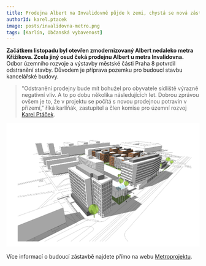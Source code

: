 ```yaml
---
title: Prodejna Albert na Invalidovně půjde k zemi, chystá se nová zástavba
authorId: karel.ptacek
image: posts/invalidovna-metro.png
tags: [Karlín, Občanská vybavenost]
---
```


**Začátkem listopadu byl otevřen zmodernizovaný Albert nedaleko metra Křižíkova. Zcela jiný osud čeká prodejnu Albert u metra Invalidovna.** Odbor územního rozvoje a výstavby městské části Praha 8 potvrdil odstranění stavby. Důvodem je příprava pozemku pro budoucí stavbu kancelářské budovy.

>"Odstranění prodejny bude mít bohužel pro obyvatele sídliště výrazně negativní vliv. A to po dobu několika následujících let. Dobrou zprávou ovšem je to, že v projektu se počítá s novou prodejnou potravin v přízemí," říká karlíňák, zastupitel a člen komise pro územní rozvoj [Karel Ptáček](https://praha8.pirati.cz/lide/karel-ptacek.html).

![Nová výstavba na Invalidovně](/assets/img/posts/invalidovna-novavystavba.png)

Více informací o budoucí zástavbě najdete přímo na webu [Metroprojektu](https://www.metroprojekt.cz/nabidka-sluzeb/pozemni-stavby/zastavba-okoli-stanice-metra-invalidovna?fbclid=IwAR2_2Vz_Cipsego6nC1RThk2_-iU0DA-6YTxe0bDiE9_MphDMYX6qP4OK68).
